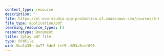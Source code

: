 ```yaml
---
content_type: resource
description: ''
file: https://ol-ocw-studio-app-production.s3.amazonaws.com/courses/3-091sc-introduction-to-solid-state-chemistry-fall-2010/5ba1435e4a776de3fef9a693a5eef890_KlI1duF4K9o.pdf
file_type: application/pdf
learning_resource_types: []
resourcetype: Document
title: 3play pdf file
type: OCWFile
uid: 5ba1435e-4a77-6de3-fef9-a693a5eef890
---
```

